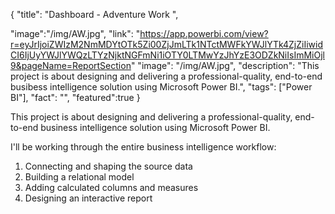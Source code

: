 {
  "title": "Dashboard - Adventure Work ",
  
  "image":"/img/AW.jpg",
  "link": "https://app.powerbi.com/view?r=eyJrIjoiZWIzM2NmMDYtOTk5Zi00ZjJmLTk1NTctMWFkYWJlYTk4ZjZiIiwidCI6IjUyYWJlYWQzLTYzNjktNGFmNi1iOTY0LTMwYzJhYzE3ODZkNiIsImMiOjl9&pageName=ReportSection" 
  "image": "/img/AW.jpg",
  "description": "This project is about designing and delivering a professional-quality, end-to-end busibess intelligence solution using Microsoft Power BI.",
  "tags": ["Power BI"],
  "fact": "",
  "featured":true 
}

This project is about designing and delivering a professional-quality, end-to-end business intelligence solution using Microsoft Power BI.


I'll be working through the entire business intelligence workflow:

1. Connecting and shaping the source data
2. Building a relational model
3. Adding calculated columns and measures
4. Designing an interactive report


